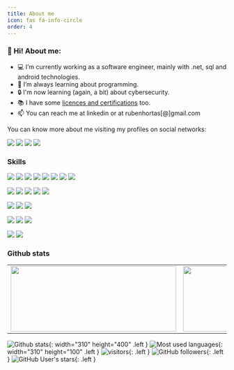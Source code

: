 ```yaml
---
title: About me
icon: fas fa-info-circle
order: 4
---
```


### 👋 Hi! About me:

- 💻 I’m currently working as a software engineer, mainly with .net, sql and android technologies.
- 🌱 I’m always learning about programming. 
- 🔒 I'm now learning (again, a bit) about cybersecurity.
- 📚 I have some [licences and certifications](https://github.com/rubenhortas/certifications "licenses and certifications") too.
- 📫 You can reach me at linkedin or at rubenhortas[@]gmail.com

You can know more about me visiting my profiles on social networks:

[<img src="https://img.shields.io/badge/Linkedin-rubenhortas-informational?&logo=linkedin&logoColor=white&color=%230A66C2">](https://www.linkedin.com/in/rubenhortas) 
[<img src="https://img.shields.io/badge/Google%20developer-rubenhortas-informational?&logo=google&logoColor=white&color=%234285F4">](https://developers.google.com/profile/u/rubenhortas)
[<img src="https://img.shields.io/badge/Microsoft%20learn-rubenhortas-informational?&logo=microsoft&logoColor=white&color=%235E5E5E">](https://docs.microsoft.com/es-es/users/rhortas/)
[<img src="https://img.shields.io/badge/Hack%20the%20box-Trazi-informational?&logo=hackthebox&logoColor=white&color=%239FEF00">](https://app.hackthebox.com/profile/1009738)

### Skills
[<img src="https://img.shields.io/badge/Language-VB.NET-informational?&logo=.net&logoColor=white&color=%23512BD4">](https://en.wikipedia.org/wiki/Visual_Basic_.NET)
[<img src="https://img.shields.io/badge/Language-C%23-informational?&logo=csharp&logoColor=white&color=%23239120">](https://en.wikipedia.org/wiki/C_Sharp_(programming_language))
[<img src="https://img.shields.io/badge/Language-Java-informational?&logo=java&logoColor=white&color=%23007396">](https://en.wikipedia.org/wiki/Java_(programming_language))
[<img src="https://img.shields.io/badge/Language-SQL-informational?&logo=ibm&logoColor=white&color=%23052FAD">](https://en.wikipedia.org/wiki/SQL)
[<img src="https://img.shields.io/badge/Language-Python-informational?&logo=python&logoColor=white&color=%233776AB">](https://en.wikipedia.org/wiki/Python_(programming_language))
[<img src="https://img.shields.io/badge/Language-GNU/Bash-informational?&logo=gnubash&logoColor=white&color=%234EAA25">](https://en.wikipedia.org/wiki/Bash_(Unix_shell))
[<img src="https://img.shields.io/badge/Language-C-informational?&logo=c&logoColor=white&color=%23A8B9CC">](https://en.wikipedia.org/wiki/C_(programming_language))
[<img src="https://img.shields.io/badge/Language-Lua-informational?&logo=lua&logoColor=white&color=%232C2D72">](https://en.wikipedia.org/wiki/Lua_(programming_language))

[<img src="https://img.shields.io/badge/IDE-Visual%20Studio-informational?&logo=visualstudio&logoColor=white&color=%235C2D91">](https://visualstudio.microsoft.com/en/vs/)
[<img src="https://img.shields.io/badge/IDE-Android%20Studio-informational?&logo=androidstudio&logoColor=white&color=%233DDC84">](https://developer.android.com/studio)
[<img src="https://img.shields.io/badge/IDE-Pycharm-informational?&logo=pycharm&logoColor=white&color=%23000000">](https://www.jetbrains.com/pycharm/)
[<img src="https://img.shields.io/badge/IDE-IntelliJ%20IDEA-informational?&logo=intellijidea&logoColor=white&color=%23000000">](https://www.jetbrains.com/idea/)
[<img src="https://img.shields.io/badge/IDE-Visual%20Studio%20Code-informational?&logo=visualstudiocode&logoColor=white&color=%23007ACC">](https://code.visualstudio.com/)

[<img src="https://img.shields.io/badge/Framework-.NET-informational?&logo=.net&logoColor=white&color=%23512BD4">](https://en.wikipedia.org/wiki/.NET_Framework)
[<img src="https://img.shields.io/badge/SDK-Android-informational?&logo=android&logoColor=white&color=%233DDC84">](https://es.wikipedia.org/wiki/Android_SDK)
[<img src="https://img.shields.io/badge/Framework-Xamarin-informational?&logo=xamarin&logoColor=white&color=%233498DB">](https://es.wikipedia.org/wiki/Xamarin)

[<img src="https://img.shields.io/badge/Version%20Control-TFS-informational?&logo=.net&logoColor=white&color=%23512BD4">](https://en.wikipedia.org/wiki/Azure_DevOps_Server)
[<img src="https://img.shields.io/badge/Version%20Control-Git-informational?&logo=git&logoColor=white&color=%23F05032">](https://es.wikipedia.org/wiki/Git)
[<img src="https://img.shields.io/badge/Version%20Control-Github-informational?&logo=github&logoColor=white&color=%23181717">](https://es.wikipedia.org/wiki/GitHub)

[<img src="https://img.shields.io/badge/Operating%20System-Debian%20GNU%2FLinux-informational?&logo=debian&logoColor=white&color=%23A81D33">](https://en.wikipedia.org/wiki/Debian)
[<img src="https://img.shields.io/badge/Operating%20System-Windows-informational?&logo=windows&logoColor=white&color=%230078D6">](https://en.wikipedia.org/wiki/Microsoft_Windows)

### Github stats

  <table>
    <tr>
      <td>
        <img height="150px" width="380px" src="https://github-readme-stats.vercel.app/api?username=rubenhortas&count_private=true&show_icons=true&theme=dark">
      </td>
      <td>
        <img height="150px" width="318px" src="https://github-readme-stats.vercel.app/api/top-langs/?username=rubenhortas&layout=compact&theme=dark">
      </td>
    </tr>
  </table>

![Github stats](https://github-readme-stats.vercel.app/api?username=rubenhortas&count_private=true&show_icons=true&theme=dark){: width="310" height="400" .left }
![Most used languages](https://github-readme-stats.vercel.app/api/top-langs/?username=rubenhortas&layout=compact&theme=dark){: width="310" height="100" .left }
![visitors](https://visitor-badge.laobi.icu/badge?page_id=rubenhortas){: .left }
![GitHub followers](https://img.shields.io/github/followers/rubenhortas?style=social){: .left }
![GitHub User's stars](https://img.shields.io/github/stars/rubenhortas?style=social){: .left }

